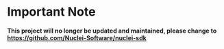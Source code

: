 # Important Note

**This project will no longer be updated and maintained, please change to https://github.com/Nuclei-Software/nuclei-sdk**


